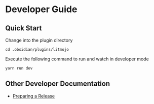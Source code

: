 # Developer Guide

## Quick Start

Change into the plugin directory

`cd .obsidian/plugins/litmojo`

Execute the following command to run and watch in developer mode

`yarn run dev`

## Other Developer Documentation

- [Preparing a Release](preparing-a-release.md)
